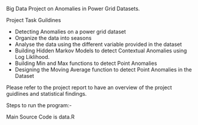 Big Data Project on Anomalies in Power Grid Datasets.


Project Task Guildines

- Detecting Anomalies on a power grid dataset
- Organize the data into seasons
- Analyse the data using the different variable provided in the dataset
- Building Hidden Markov Models to detect Contextual Anomalies using Log Liklihood.
- Building Min and Max functions to detect Point Anomalies 
- Designing the Moving Average function to detect Point Anomalies in the Dataset



Please refer to the project report to have an overview of the project guidlines and statistical findings.

Steps to run the program:-

Main Source Code is data.R




